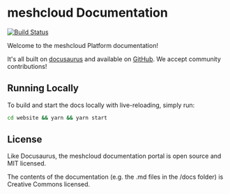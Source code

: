 # meshcloud Documentation

[![Build Status](https://travis-ci.com/meshcloud/meshcloud-docs.svg?branch=develop)](https://travis-ci.com/meshcloud/meshcloud-docs)

Welcome to the meshcloud Platform documentation!

It's all built on [docusaurus](https://docusaurus.io/en/) and available on [GitHub](https://github.com/meshcloud/meshcloud-docs). We accept community contributions!

## Running Locally

To build and start the docs locally with live-reloading, simply run: 
 
```bash
cd website && yarn && yarn start
```

## License
Like Docusaurus, the meshcloud documentation portal is open source and MIT licensed.

The contents of the documentation (e.g. the .md files in the /docs folder) is Creative Commons licensed.
